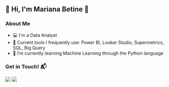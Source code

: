 
## 👋 Hi, I'm Mariana Betine 👋



### About Me
- 💻 I'm a Data Analyst
- 👀 Current tools I frequently use: Power BI, Looker Studio, Supermetrics, SQL, Big Query
- 🌱 I’m currently learning Machine Learning through the Python language



### Get in Touch! 📬

<div>
<a href = "mailto:marianabetine@gmail.com"><img loading="lazy" src="https://img.shields.io/badge/Gmail-D14836?style=for-the-badge&logo=gmail&logoColor=white" target="_blank"></a>
<a href="https://www.linkedin.com/in/mariana-betine" target="_blank"><img loading="lazy" src="https://img.shields.io/badge/-LinkedIn-%230077B5?style=for-the-badge&logo=linkedin&logoColor=white"></a>   
</div>


          
